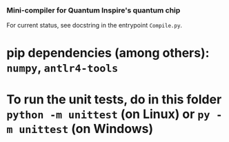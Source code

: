 ### Mini-compiler for Quantum Inspire's quantum chip

For current status, see docstring in the entrypoint `Compile.py`.

# pip dependencies (among others): `numpy`, `antlr4-tools`

# To run the unit tests, do in this folder `python -m unittest` (on Linux) or `py -m unittest` (on Windows)
